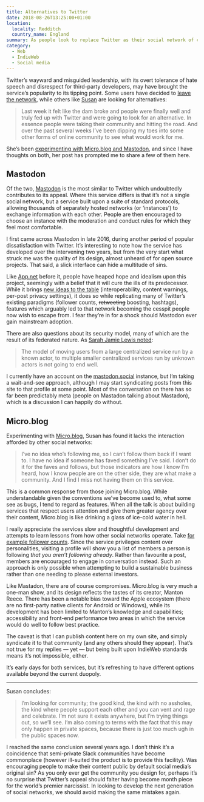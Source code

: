 ```yaml
---
title: Alternatives to Twitter
date: 2018-08-26T13:25:00+01:00
location:
  locality: Redditch
  country_name: England
summary: As people look to replace Twitter as their social network of choice, Mastadon and Micro.blog have emerged as early contenders.
category:
  - Web
  - IndieWeb
  - Social media
---
```

Twitter’s wayward and misguided leadership, with its overt tolerance of hate speech and disrespect for third-party developers, may have brought the service’s popularity to its tipping point. Some users have decided to [leave the network][1], while others like [Susan][2] are looking for alternatives:

> Last week it felt like the dam broke and people were finally well and truly fed up with Twitter and were going to look for an alternative. In essence people were taking their community and hitting the road. And over the past several weeks I’ve been dipping my toes into some other forms of online community to see what would work for me.

She’s been [experimenting with Micro.blog and Mastodon][3], and since I have thoughts on both, her post has prompted me to share a few of them here.

## Mastodon

Of the two, [Mastodon][4] is the most similar to Twitter which undoubtedly contributes to its appeal. Where this service differs is that it’s not a single social network, but a service built upon a suite of standard protocols, allowing thousands of separately hosted networks (or ‘instances’) to exchange information with each other. People are then encouraged to choose an instance with the moderation and conduct rules for which they feel most comfortable.

I first came across Mastodon in late 2016, during another period of popular dissatisfaction with Twitter. It’s interesting to note how the service has developed over the intervening two years, but from the very start what struck me was the quality of its design, almost unheard of for open source projects. That said, a slick interface can hide a multitude of sins.

Like [App.net][5] before it, people have heaped hope and idealism upon this project, seemingly with a belief that it will cure the ills of its predecessor. While it brings [new ideas to the table][6] (interoperability, content warnings, per-post privacy settings), it does so while replicating many of Twitter’s existing paradigms (follower counts, ~~retweeting~~ boosting, hashtags), features which arguably led to that network becoming the cesspit people now wish to escape from. I fear they’re in for a shock should Mastodon ever gain mainstream adoption.

There are also questions about its security model, many of which are the result of its federated nature. As [Sarah Jamie Lewis noted][7]:

> The model of moving users from a large centralized service run by a known actor, to multiple smaller centralized services run by unknown actors is not going to end well.

I currently have an account on the [mastodon.social][8] instance, but I’m taking a wait-and-see approach, although I may start syndicating posts from this site to that profile at some point. Most of the conversation on there has so far been predictably meta (people on Mastadon talking about Mastadon), which is a discussion I can happily do without.

## Micro.blog

Experimenting with [Micro.blog][9], Susan has found it lacks the interaction afforded by other social networks:

> I’ve no idea who’s following me, so I can’t follow them back if I want to. I have no idea if someone has faved something I’ve said. I don’t do it for the faves and follows, but those indicators are how I know I’m heard, how I know people are on the other side, they are what make a community. And I find I miss not having them on this service.

This is a common response from those joining Micro.blog. While understandable given the conventions we’ve become used to, what some see as bugs, I tend to regard as features. When all the talk is about building services that respect users attention and give them greater agency over their content, Micro.blog is like drinking a glass of ice-cold water in hell.

I really appreciate the services slow and thoughtful development and attempts to learn lessons from how other social networks operate. Take [for example follower counts][10]. Since the service privileges content over personalities, visiting a profile will show you a list of members a person is following *that you aren’t following already*. Rather than favourite a post, members are encouraged to engage in conversation instead. Such an approach is only possible when attempting to build a sustainable business rather than one needing to please external investors.

Like Mastadon, there are of course compromises. Micro.blog is very much a one-man show, and its design reflects the tastes of its creator, Manton Reece. There has been a notable bias toward the Apple ecosystem (there are no first-party native clients for Android or Windows), while its development has been limited to Manton’s knowledge and capabilities; accessibility and front-end performance two areas in which the service would do well to follow best practice.

The caveat is that I can publish content here on my own site, and simply syndicate it to that community (and any others should they appear). That’s not true for my replies — yet — but being built upon IndieWeb standards means it’s not impossible, either.

It’s early days for both services, but it’s refreshing to have different options available beyond the current duopoly.

* * *

Susan concludes:

>  I’m looking for community; the good kind, the kind with no assholes, the kind where people support each other and you can vent and rage and celebrate. I’m not sure it exists anywhere, but I’m trying things out, so we’ll see. I’m also coming to terms with the fact that this may only happen in private spaces, because there is just too much ugh in the public spaces now.

I reached the same conclusion several years ago. I don’t think it’s a coincidence that semi-private Slack communities have become commonplace (however ill-suited the product is to provide this facility). Was encouraging people to make their content public by default social media’s original sin? As you only ever get the community you design for, perhaps it’s no surprise that Twitter’s appeal should falter having become month piece for the world’s premier narcissist. In looking to develop the next generation of social networks, we should avoid making the same mistakes again.

[1]: https://a.wholelottanothing.org/2018/08/08/im-done-with-twitter/
[2]: https://www.susanjeanrobertson.com
[3]: https://www.susanjeanrobertson.com/writing/social-media-change/
[4]: https://joinmastodon.org
[5]: https://en.wikipedia.org/wiki/App.net
[6]: https://blog.joinmastodon.org/2018/07/cage-the-mastodon/
[7]: https://mobile.twitter.com/SarahJamieLewis/status/1030569720527765504
[8]: https://mastodon.social/@paulrobertlloyd
[9]: https://micro.blog
[10]: https://www.manton.org/2018/07/12/following-users-ui.html
